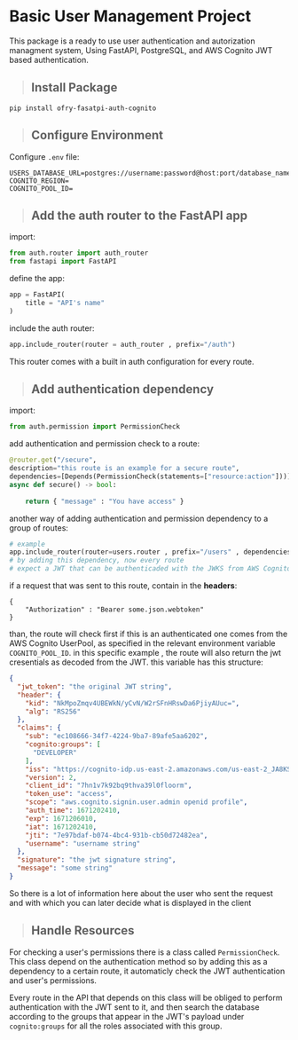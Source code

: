 # Basic User Management Project


This package is a ready to use user authentication and autorization managment system, Using FastAPI, PostgreSQL, and AWS Cognito JWT based authentication.
> ## Install Package

```
pip install ofry-fasatpi-auth-cognito
```


> ## Configure Environment

Configure `.env` file:
```
USERS_DATABASE_URL=postgres://username:password@host:port/database_name
COGNITO_REGION=
COGNITO_POOL_ID=
```

> ## Add the auth router to the FastAPI app

import:
```python
from auth.router import auth_router
from fastapi import FastAPI
```

define the app:
```python
app = FastAPI(
    title = "API's name"
)
```

include the auth router:
```python
app.include_router(router = auth_router , prefix="/auth")
```

This router comes with a built in auth configuration for every route.

> ## Add authentication dependency

import:
```python
from auth.permission import PermissionCheck
```

add authentication and permission check to a route:
```python
@router.get("/secure", 
description="this route is an example for a secure route",
dependencies=[Depends(PermissionCheck(statements=["resource:action"]))],)
async def secure() -> bool:
    
    return { "message" : "You have access" }
```

another way of adding authentication and permission dependency to a group of routes:
```python
# example
app.include_router(router=users.router , prefix="/users" , dependencies=[Depends(PermissionCheck(statements=["resource:action"]))])
# by adding this dependency, now every route 
# expect a JWT that can be authenticaded with the JWKS from AWS Cognito
```

if a request that was sent to this route, contain in the **headers**: 
```
{
    "Authorization" : "Bearer some.json.webtoken"
}
```
than, the route will check first if this is an authenticated one comes from the AWS Cognito UserPool, as specified in the relevant environment variable `COGNITO_POOL_ID`. in this specific example , the route will also return the jwt cresentials as decoded from the JWT. this variable has this structure:
```json
{
  "jwt_token": "the original JWT string",
  "header": {
    "kid": "NkMpoZmqv4UBEWkN/yCvN/W2rSFnHRswDa6PjiyAUuc=",
    "alg": "RS256"
  },
  "claims": {
    "sub": "ec108666-34f7-4224-9ba7-89afe5aa6202",
    "cognito:groups": [
      "DEVELOPER"
    ],
    "iss": "https://cognito-idp.us-east-2.amazonaws.com/us-east-2_JA8KShbIm",
    "version": 2,
    "client_id": "7hn1v7k92bq9thva39l0floorm",
    "token_use": "access",
    "scope": "aws.cognito.signin.user.admin openid profile",
    "auth_time": 1671202410,
    "exp": 1671206010,
    "iat": 1671202410,
    "jti": "7e97bdaf-b074-4bc4-931b-cb50d72482ea",
    "username": "username string"
  },
  "signature": "the jwt signature string",
  "message": "some string"
}
```

So there is a lot of information here about the user who sent the request and with which you can later decide what is displayed in the client

> ## Handle Resources

For checking a user's permissions there is a class called `PermissionCheck`. This class depend on the authentication method so by adding this as a dependency to a certain route, it automaticly check the JWT authentication and user's permissions. 

Every route in the API that depends on this class will be obliged to perform authentication with the JWT sent to it, and then search the database according to the groups that appear in the JWT's payload under `cognito:groups` for all the roles associated with this group.




